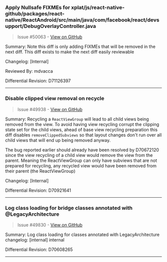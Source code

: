 ### Apply Nullsafe FIXMEs for xplat/js/react-native-github/packages/react-native/ReactAndroid/src/main/java/com/facebook/react/devsupport/DebugOverlayController.java

> Issue #50063 - [View on GitHub](https://github.com/facebook/react-native/pull/50063)

Summary:
Note this diff is only adding FIXMEs that will be removed in the next diff. This diff exists to make the next diff easily reviewable

Changelog: [Internal]

Reviewed By: mdvacca

Differential Revision: D71126397




---

### Disable clipped view removal on recycle

> Issue #49938 - [View on GitHub](https://github.com/facebook/react-native/pull/49938)

Summary:
Recycling a `ReactViewGroup` will lead to all child views being removed from the view. To avoid having view recycling corrupt the clipping state set for the child views, ahead of base view recycling preparation this diff disables `removeClippedSubviews` so that layout changes don't run over all child views that will end up being removed anyway.

The bug reported earlier should already have been resolved by D70672120 since the view recycling of a child view would remove the view from the parent. Meaning the ReactViewGroup can only have subviews that are not prepared for recycling, any recycled view would have been removed from their parent (the ReactViewGroup)

Changelog: [Internal]

Differential Revision: D70921641




---

### Log class loading for bridge classes annotated with @LegacyArchitecture

> Issue #49830 - [View on GitHub](https://github.com/facebook/react-native/pull/49830)

Summary:
Log class loading for classes annotated with LegacyArchitecture
changelog: [internal] internal

Differential Revision: D70608265


---

